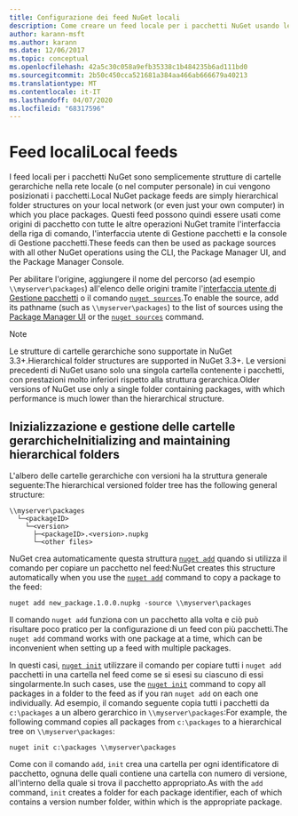 ```yaml
---
title: Configurazione dei feed NuGet locali
description: Come creare un feed locale per i pacchetti NuGet usando le cartelle nella rete locale
author: karann-msft
ms.author: karann
ms.date: 12/06/2017
ms.topic: conceptual
ms.openlocfilehash: 42a5c30c058a9efb35338c1b484235b6ad111bd0
ms.sourcegitcommit: 2b50c450cca521681a384aa466ab666679a40213
ms.translationtype: MT
ms.contentlocale: it-IT
ms.lasthandoff: 04/07/2020
ms.locfileid: "68317596"
---
```

# <a name="local-feeds"></a><span data-ttu-id="3f626-103">Feed locali</span><span class="sxs-lookup"><span data-stu-id="3f626-103">Local feeds</span></span>

<span data-ttu-id="3f626-104">I feed locali per i pacchetti NuGet sono semplicemente strutture di cartelle gerarchiche nella rete locale (o nel computer personale) in cui vengono posizionati i pacchetti.</span><span class="sxs-lookup"><span data-stu-id="3f626-104">Local NuGet package feeds are simply hierarchical folder structures on your local network (or even just your own computer) in which you place packages.</span></span> <span data-ttu-id="3f626-105">Questi feed possono quindi essere usati come origini di pacchetto con tutte le altre operazioni NuGet tramite l'interfaccia della riga di comando, l'interfaccia utente di Gestione pacchetti e la console di Gestione pacchetti.</span><span class="sxs-lookup"><span data-stu-id="3f626-105">These feeds can then be used as package sources with all other NuGet operations using the CLI, the Package Manager UI, and the Package Manager Console.</span></span>

<span data-ttu-id="3f626-106">Per abilitare l'origine, aggiungere il nome del percorso (ad esempio `\\myserver\packages`) all'elenco delle origini tramite l'[interfaccia utente di Gestione pacchetti](../consume-packages/install-use-packages-visual-studio.md#package-sources) o il comando [`nuget sources`](../reference/cli-reference/cli-ref-sources.md).</span><span class="sxs-lookup"><span data-stu-id="3f626-106">To enable the source, add its pathname (such as `\\myserver\packages`) to the list of sources using the [Package Manager UI](../consume-packages/install-use-packages-visual-studio.md#package-sources) or the [`nuget sources`](../reference/cli-reference/cli-ref-sources.md) command.</span></span>

> [!Note]
> <span data-ttu-id="3f626-107">Le strutture di cartelle gerarchiche sono supportate in NuGet 3.3+.</span><span class="sxs-lookup"><span data-stu-id="3f626-107">Hierarchical folder structures are supported in NuGet 3.3+.</span></span> <span data-ttu-id="3f626-108">Le versioni precedenti di NuGet usano solo una singola cartella contenente i pacchetti, con prestazioni molto inferiori rispetto alla struttura gerarchica.</span><span class="sxs-lookup"><span data-stu-id="3f626-108">Older versions of NuGet use only a single folder containing packages, with which performance is much lower than the hierarchical structure.</span></span>

## <a name="initializing-and-maintaining-hierarchical-folders"></a><span data-ttu-id="3f626-109">Inizializzazione e gestione delle cartelle gerarchiche</span><span class="sxs-lookup"><span data-stu-id="3f626-109">Initializing and maintaining hierarchical folders</span></span>

<span data-ttu-id="3f626-110">L'albero delle cartelle gerarchiche con versioni ha la struttura generale seguente:</span><span class="sxs-lookup"><span data-stu-id="3f626-110">The hierarchical versioned folder tree has the following general structure:</span></span>

    \\myserver\packages
      └─<packageID>
        └─<version>
          ├─<packageID>.<version>.nupkg
          └─<other files>

<span data-ttu-id="3f626-111">NuGet crea automaticamente questa struttura [`nuget add`](../reference/cli-reference/cli-ref-add.md) quando si utilizza il comando per copiare un pacchetto nel feed:</span><span class="sxs-lookup"><span data-stu-id="3f626-111">NuGet creates this structure automatically when you use the [`nuget add`](../reference/cli-reference/cli-ref-add.md) command to copy a package to the feed:</span></span>

```cli
nuget add new_package.1.0.0.nupkg -source \\myserver\packages
```

<span data-ttu-id="3f626-112">Il comando `nuget add` funziona con un pacchetto alla volta e ciò può risultare poco pratico per la configurazione di un feed con più pacchetti.</span><span class="sxs-lookup"><span data-stu-id="3f626-112">The `nuget add` command works with one package at a time, which can be inconvenient when setting up a feed with multiple packages.</span></span>

<span data-ttu-id="3f626-113">In questi casi, [`nuget init`](../reference/cli-reference/cli-ref-init.md) utilizzare il comando per copiare tutti i `nuget add` pacchetti in una cartella nel feed come se si esesi su ciascuno di essi singolarmente.</span><span class="sxs-lookup"><span data-stu-id="3f626-113">In such cases, use the [`nuget init`](../reference/cli-reference/cli-ref-init.md) command to copy all packages in a folder to the feed as if you ran `nuget add` on each one individually.</span></span> <span data-ttu-id="3f626-114">Ad esempio, il comando seguente copia tutti i pacchetti da `c:\packages` a un albero gerarchico in `\\myserver\packages`:</span><span class="sxs-lookup"><span data-stu-id="3f626-114">For example, the following command copies all packages from `c:\packages` to a hierarchical tree on `\\myserver\packages`:</span></span>

```cli
nuget init c:\packages \\myserver\packages
```

<span data-ttu-id="3f626-115">Come con il comando `add`, `init` crea una cartella per ogni identificatore di pacchetto, ognuna delle quali contiene una cartella con numero di versione, all'interno della quale si trova il pacchetto appropriato.</span><span class="sxs-lookup"><span data-stu-id="3f626-115">As with the `add` command, `init` creates a folder for each package identifier, each of which contains a version number folder, within which is the appropriate package.</span></span>
